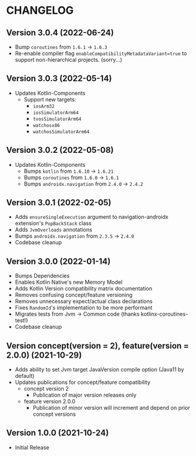 # CHANGELOG

## Version 3.0.4 (2022-06-24)
 - Bump `coroutines` from `1.6.1` -> `1.6.3`
 - Re-enable compiler flag `enableCompatibilityMetadataVariant=true` to support
   non-hierarchical projects. (sorry...)

## Version 3.0.3 (2022-05-14)
 - Updates Kotlin-Components
     - Support new targets:
         - `iosArm32`
         - `iosSimulatorArm64`
         - `tvosSimulatorArm64`
         - `watchosx86`
         - `watchosSimulatorArm64`

## Version 3.0.2 (2022-05-08)
 - Updates Kotlin-Components
     - Bumps `kotlin` from `1.6.10` -> `1.6.21`
     - Bumps `coroutines` from `1.6.0` -> `1.6.1`
     - Bumps `androidx.navigation` from `2.4.0` -> `2.4.2`

## Version 3.0.1 (2022-02-05)
 - Adds `ensureSingleExecution` argument to navigation-androidx extension's `PopBackStack` class
 - Adds `JvmOverloads` annotations
 - Bumps `androidx.navigation` from `2.3.5` -> `2.4.0`
 - Codebase cleanup

## Version 3.0.0 (2022-01-14)
 - Bumps Dependencies
 - Enables Kotlin Native's new Memory Model
 - Adds Kotlin Version compatibility matrix documentation
 - Removes confusing concept/feature versioning
 - Removes unnecessary expect/actual class declarations
 - Fixes `RandomId`'s implementation to be more performant
 - Migrates tests from Jvm -> Common code (thanks kotlinx-coroutines-test!)
 - Codebase cleanup

## Version concept(version = 2), feature(version = 2.0.0) (2021-10-29)
 - Adds ability to set Jvm target JavaVersion compile option (Java11 by default)
 - Updates publications for concept/feature compatibility
     - concept version 2
         - Publication of major version releases only
     - feature version 2.0.0
         - Publication of minor version will increment and depend on prior
           concept versions
    

## Version 1.0.0 (2021-10-24)
 - Initial Release
